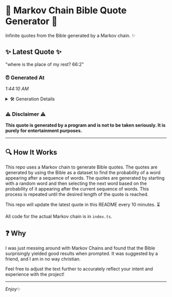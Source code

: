 # 📖 Markov Chain Bible Quote Generator 📖

Infinite quotes from the Bible generated by a Markov chain. ✨

## ✨ Latest Quote ✨
"where is the place of my rest? 66:2"

### ⏰ Generated At
*1:44:10 AM*

<details>
    <summary>🛠️ Generation Details</summary>
    <p>
        <strong>🌱 Seed:</strong> where<br>
        <strong>🔄 Iterations:</strong> 7<br>
        <strong>📜 Context History:</strong><br>[ where ]: is<br>[ where, is ]: the<br>[ where, is, the ]: place<br>[ where, is, the, place ]: of<br>[ where, is, the, place, of ]: my<br>[ where, is, the, place, of, my ]: rest?<br>[ is, the, place, of, my, rest? ]: 66:2<br>
    </p>
</details>

### ⚠️ Disclaimer ⚠️
**This quote is generated by a program and is not to be taken seriously. It is purely for entertainment purposes.**

---

## 🔍 How It Works

This repo uses a Markov chain to generate Bible quotes. The quotes are generated by using the Bible as a dataset to find the probability of a word appearing after a sequence of words. The quotes are generated by starting with a random word and then selecting the next word based on the probability of it appearing after the current sequence of words. This process is repeated until the desired length of the quote is reached.

This repo will update the latest quote in this README every 10 minutes. ⏳

All code for the actual Markov chain is in `index.ts`.

## ❓ Why

I was just messing around with Markov Chains and found that the Bible surprisingly yielded good results when prompted. 
It was suggested by a friend, and I am in no way christian.

Feel free to adjust the text further to accurately reflect your intent and experience with the project!

---

*Enjoy*✨

